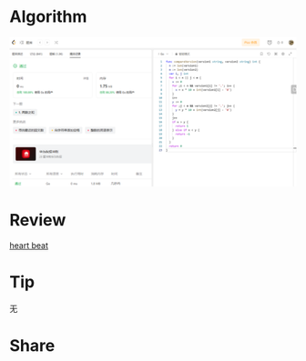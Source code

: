 # Algorithm

![算法](../../images/temp/ricardoyu-2023-08-27-lc.png "算法")

# Review

[heart beat](https://martinfowler.com/articles/patterns-of-distributed-systems/heartbeat.html)

# Tip

无

# Share
